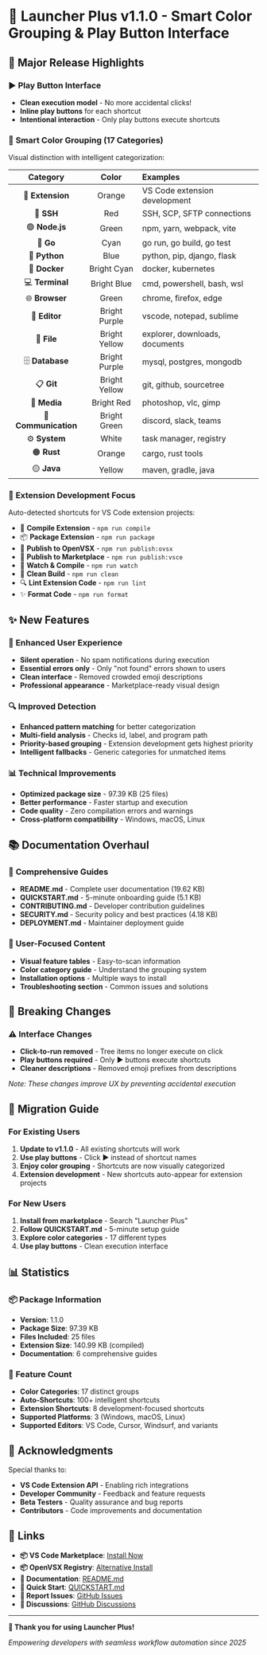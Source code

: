 # 🚀 Launcher Plus v1.1.0 - Smart Color Grouping & Play Button Interface

## 🎉 Major Release Highlights

### ▶️ **Play Button Interface**
- **Clean execution model** - No more accidental clicks!
- **Inline play buttons** for each shortcut
- **Intentional interaction** - Only play buttons execute shortcuts

### 🎨 **Smart Color Grouping (17 Categories)**
Visual distinction with intelligent categorization:

| Category | Color | Examples |
|:---:|:---:|:---|
| 🧩 **Extension** | Orange | VS Code extension development |
| 🔐 **SSH** | Red | SSH, SCP, SFTP connections |
| 🟢 **Node.js** | Green | npm, yarn, webpack, vite |
| 🔵 **Go** | Cyan | go run, go build, go test |
| 🐍 **Python** | Blue | python, pip, django, flask |
| 🐳 **Docker** | Bright Cyan | docker, kubernetes |
| 💻 **Terminal** | Bright Blue | cmd, powershell, bash, wsl |
| 🌐 **Browser** | Green | chrome, firefox, edge |
| 📝 **Editor** | Bright Purple | vscode, notepad, sublime |
| 📁 **File** | Bright Yellow | explorer, downloads, documents |
| 🗄️ **Database** | Bright Purple | mysql, postgres, mongodb |
| 📋 **Git** | Bright Yellow | git, github, sourcetree |
| 🎨 **Media** | Bright Red | photoshop, vlc, gimp |
| 💬 **Communication** | Bright Green | discord, slack, teams |
| ⚙️ **System** | White | task manager, registry |
| 🟠 **Rust** | Orange | cargo, rust tools |
| 🟡 **Java** | Yellow | maven, gradle, java |

### 🧩 **Extension Development Focus**
Auto-detected shortcuts for VS Code extension projects:
- 🔧 **Compile Extension** - `npm run compile`
- 📦 **Package Extension** - `npm run package`
- 🚀 **Publish to OpenVSX** - `npm run publish:ovsx`
- 🏪 **Publish to Marketplace** - `npm run publish:vsce`
- 👀 **Watch & Compile** - `npm run watch`
- 🧹 **Clean Build** - `npm run clean`
- 🔍 **Lint Extension Code** - `npm run lint`
- ✨ **Format Code** - `npm run format`

## ✨ **New Features**

### 🎯 **Enhanced User Experience**
- **Silent operation** - No spam notifications during execution
- **Essential errors only** - Only "not found" errors shown to users
- **Clean interface** - Removed crowded emoji descriptions
- **Professional appearance** - Marketplace-ready visual design

### 🔍 **Improved Detection**
- **Enhanced pattern matching** for better categorization
- **Multi-field analysis** - Checks id, label, and program path
- **Priority-based grouping** - Extension development gets highest priority
- **Intelligent fallbacks** - Generic categories for unmatched items

### 📊 **Technical Improvements**
- **Optimized package size** - 97.39 KB (25 files)
- **Better performance** - Faster startup and execution
- **Code quality** - Zero compilation errors and warnings
- **Cross-platform compatibility** - Windows, macOS, Linux

## 📚 **Documentation Overhaul**

### 📖 **Comprehensive Guides**
- **README.md** - Complete user documentation (19.62 KB)
- **QUICKSTART.md** - 5-minute onboarding guide (5.1 KB)
- **CONTRIBUTING.md** - Developer contribution guidelines
- **SECURITY.md** - Security policy and best practices (4.18 KB)
- **DEPLOYMENT.md** - Maintainer deployment guide

### 🎯 **User-Focused Content**
- **Visual feature tables** - Easy-to-scan information
- **Color category guide** - Understand the grouping system
- **Installation options** - Multiple ways to install
- **Troubleshooting section** - Common issues and solutions

## 🔧 **Breaking Changes**

### ⚠️ **Interface Changes**
- **Click-to-run removed** - Tree items no longer execute on click
- **Play buttons required** - Only ▶️ buttons execute shortcuts
- **Cleaner descriptions** - Removed emoji prefixes from descriptions

*Note: These changes improve UX by preventing accidental execution*

## 🚀 **Migration Guide**

### For Existing Users
1. **Update to v1.1.0** - All existing shortcuts will work
2. **Use play buttons** - Click ▶️ instead of shortcut names
3. **Enjoy color grouping** - Shortcuts are now visually categorized
4. **Extension development** - New shortcuts auto-appear for extension projects

### For New Users
1. **Install from marketplace** - Search "Launcher Plus"
2. **Follow QUICKSTART.md** - 5-minute setup guide
3. **Explore color categories** - 17 different types
4. **Use play buttons** - Clean execution interface

## 📊 **Statistics**

### 📦 **Package Information**
- **Version**: 1.1.0
- **Package Size**: 97.39 KB
- **Files Included**: 25 files
- **Extension Size**: 140.99 KB (compiled)
- **Documentation**: 6 comprehensive guides

### 🎯 **Feature Count**
- **Color Categories**: 17 distinct groups
- **Auto-Shortcuts**: 100+ intelligent shortcuts
- **Extension Shortcuts**: 8 development-focused shortcuts
- **Supported Platforms**: 3 (Windows, macOS, Linux)
- **Supported Editors**: VS Code, Cursor, Windsurf, and variants

## 🙏 **Acknowledgments**

Special thanks to:
- **VS Code Extension API** - Enabling rich integrations
- **Developer Community** - Feedback and feature requests
- **Beta Testers** - Quality assurance and bug reports
- **Contributors** - Code improvements and documentation

## 🔗 **Links**

- **📦 VS Code Marketplace**: [Install Now](https://marketplace.visualstudio.com/items?itemName=PutraAdiJaya.any-launcher-plus)
- **📦 OpenVSX Registry**: [Alternative Install](https://open-vsx.org/extension/PutraAdiJaya/any-launcher-plus)
- **📖 Documentation**: [README.md](https://github.com/PutraAdiJaya/any-launcher-plus/blob/main/README.md)
- **🚀 Quick Start**: [QUICKSTART.md](https://github.com/PutraAdiJaya/any-launcher-plus/blob/main/QUICKSTART.md)
- **🐛 Report Issues**: [GitHub Issues](https://github.com/PutraAdiJaya/any-launcher-plus/issues)
- **💬 Discussions**: [GitHub Discussions](https://github.com/PutraAdiJaya/any-launcher-plus/discussions)

---

**🎉 Thank you for using Launcher Plus!**

*Empowering developers with seamless workflow automation since 2025*